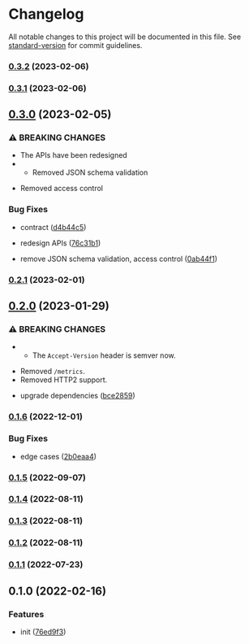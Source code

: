 # Changelog

All notable changes to this project will be documented in this file. See [standard-version](https://github.com/conventional-changelog/standard-version) for commit guidelines.

### [0.3.2](https://github.com/BlackGlory/estore/compare/v0.3.1...v0.3.2) (2023-02-06)

### [0.3.1](https://github.com/BlackGlory/estore/compare/v0.3.0...v0.3.1) (2023-02-06)

## [0.3.0](https://github.com/BlackGlory/estore/compare/v0.2.1...v0.3.0) (2023-02-05)


### ⚠ BREAKING CHANGES

* The APIs have been redesigned
* - Removed JSON schema validation
- Removed access control

### Bug Fixes

* contract ([d4b44c5](https://github.com/BlackGlory/estore/commit/d4b44c53b6846eb674f3abb924f06914fb872991))


* redesign APIs ([76c31b1](https://github.com/BlackGlory/estore/commit/76c31b164c717eb99f4500bdf5b837483f7056ed))
* remove JSON schema validation, access control ([0ab44f1](https://github.com/BlackGlory/estore/commit/0ab44f181228f730f341a992e9eb7400beeaeb6c))

### [0.2.1](https://github.com/BlackGlory/estore/compare/v0.2.0...v0.2.1) (2023-02-01)

## [0.2.0](https://github.com/BlackGlory/estore/compare/v0.1.6...v0.2.0) (2023-01-29)


### ⚠ BREAKING CHANGES

* - The `Accept-Version` header is semver now.
- Removed `/metrics`.
- Removed HTTP2 support.

* upgrade dependencies ([bce2859](https://github.com/BlackGlory/estore/commit/bce2859c8ded6322e72aff0b57a7664674b1b792))

### [0.1.6](https://github.com/BlackGlory/estore/compare/v0.1.5...v0.1.6) (2022-12-01)


### Bug Fixes

* edge cases ([2b0eaa4](https://github.com/BlackGlory/estore/commit/2b0eaa4dc95b84023f4e30ac76e8bc2d2f76ada8))

### [0.1.5](https://github.com/BlackGlory/estore/compare/v0.1.4...v0.1.5) (2022-09-07)

### [0.1.4](https://github.com/BlackGlory/estore/compare/v0.1.3...v0.1.4) (2022-08-11)

### [0.1.3](https://github.com/BlackGlory/estore/compare/v0.1.2...v0.1.3) (2022-08-11)

### [0.1.2](https://github.com/BlackGlory/estore/compare/v0.1.1...v0.1.2) (2022-08-11)

### [0.1.1](https://github.com/BlackGlory/estore/compare/v0.1.0...v0.1.1) (2022-07-23)

## 0.1.0 (2022-02-16)


### Features

* init ([76ed9f3](https://github.com/BlackGlory/estore/commit/76ed9f3bed28e16dbcd8e6cc0c2667828f366b92))
